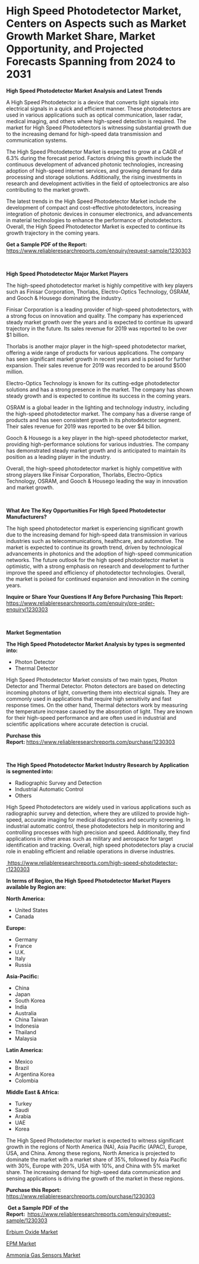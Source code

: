 <p><h1>High Speed Photodetector Market, Centers on Aspects such as Market Growth Market Share, Market Opportunity, and Projected Forecasts Spanning from 2024 to 2031</h1></p><p><strong>High Speed Photodetector Market Analysis and Latest Trends</strong></p>
<p><p>A High Speed Photodetector is a device that converts light signals into electrical signals in a quick and efficient manner. These photodetectors are used in various applications such as optical communication, laser radar, medical imaging, and others where high-speed detection is required. The market for High Speed Photodetectors is witnessing substantial growth due to the increasing demand for high-speed data transmission and communication systems.</p><p>The High Speed Photodetector Market is expected to grow at a CAGR of 6.3% during the forecast period. Factors driving this growth include the continuous development of advanced photonic technologies, increasing adoption of high-speed internet services, and growing demand for data processing and storage solutions. Additionally, the rising investments in research and development activities in the field of optoelectronics are also contributing to the market growth.</p><p>The latest trends in the High Speed Photodetector Market include the development of compact and cost-effective photodetectors, increasing integration of photonic devices in consumer electronics, and advancements in material technologies to enhance the performance of photodetectors. Overall, the High Speed Photodetector Market is expected to continue its growth trajectory in the coming years.</p></p>
<p><strong>Get a Sample PDF of the Report:&nbsp;</strong> <a href="https://www.reliableresearchreports.com/enquiry/request-sample/1230303">https://www.reliableresearchreports.com/enquiry/request-sample/1230303</a></p>
<p>&nbsp;</p>
<p><strong>High Speed Photodetector Major Market Players</strong></p>
<p><p>The high-speed photodetector market is highly competitive with key players such as Finisar Corporation, Thorlabs, Electro-Optics Technology, OSRAM, and Gooch & Housego dominating the industry. </p><p>Finisar Corporation is a leading provider of high-speed photodetectors, with a strong focus on innovation and quality. The company has experienced steady market growth over the years and is expected to continue its upward trajectory in the future. Its sales revenue for 2019 was reported to be over $1 billion.</p><p>Thorlabs is another major player in the high-speed photodetector market, offering a wide range of products for various applications. The company has seen significant market growth in recent years and is poised for further expansion. Their sales revenue for 2019 was recorded to be around $500 million.</p><p>Electro-Optics Technology is known for its cutting-edge photodetector solutions and has a strong presence in the market. The company has shown steady growth and is expected to continue its success in the coming years.</p><p>OSRAM is a global leader in the lighting and technology industry, including the high-speed photodetector market. The company has a diverse range of products and has seen consistent growth in its photodetector segment. Their sales revenue for 2019 was reported to be over $4 billion.</p><p>Gooch & Housego is a key player in the high-speed photodetector market, providing high-performance solutions for various industries. The company has demonstrated steady market growth and is anticipated to maintain its position as a leading player in the industry.</p><p>Overall, the high-speed photodetector market is highly competitive with strong players like Finisar Corporation, Thorlabs, Electro-Optics Technology, OSRAM, and Gooch & Housego leading the way in innovation and market growth.</p></p>
<p>&nbsp;</p>
<p><strong>What Are The Key Opportunities For High Speed Photodetector Manufacturers?</strong></p>
<p><p>The high speed photodetector market is experiencing significant growth due to the increasing demand for high-speed data transmission in various industries such as telecommunications, healthcare, and automotive. The market is expected to continue its growth trend, driven by technological advancements in photonics and the adoption of high-speed communication networks. The future outlook for the high speed photodetector market is optimistic, with a strong emphasis on research and development to further improve the speed and efficiency of photodetector technologies. Overall, the market is poised for continued expansion and innovation in the coming years.</p></p>
<p><strong>Inquire or Share Your Questions If Any Before Purchasing This Report:</strong> <a href="https://www.reliableresearchreports.com/enquiry/pre-order-enquiry/1230303">https://www.reliableresearchreports.com/enquiry/pre-order-enquiry/1230303</a></p>
<p>&nbsp;</p>
<p><strong>Market Segmentation</strong></p>
<p><strong>The High Speed Photodetector Market Analysis by types is segmented into:</strong></p>
<p><ul><li>Photon Detector</li><li>Thermal Detector</li></ul></p>
<p><p>High Speed Photodetector Market consists of two main types, Photon Detector and Thermal Detector. Photon detectors are based on detecting incoming photons of light, converting them into electrical signals. They are commonly used in applications that require high sensitivity and fast response times. On the other hand, Thermal detectors work by measuring the temperature increase caused by the absorption of light. They are known for their high-speed performance and are often used in industrial and scientific applications where accurate detection is crucial.</p></p>
<p><strong>Purchase this Report:&nbsp;</strong><a href="https://www.reliableresearchreports.com/purchase/1230303">https://www.reliableresearchreports.com/purchase/1230303</a></p>
<p>&nbsp;</p>
<p><strong>The High Speed Photodetector Market Industry Research by Application is segmented into:</strong></p>
<p><ul><li>Radiographic Survey and Detection</li><li>Industrial Automatic Control</li><li>Others</li></ul></p>
<p><p>High Speed Photodetectors are widely used in various applications such as radiographic survey and detection, where they are utilized to provide high-speed, accurate imaging for medical diagnostics and security screening. In industrial automatic control, these photodetectors help in monitoring and controlling processes with high precision and speed. Additionally, they find applications in other areas such as military and aerospace for target identification and tracking. Overall, high speed photodetectors play a crucial role in enabling efficient and reliable operations in diverse industries.</p></p>
<p><a href="https://www.reliableresearchreports.com/high-speed-photodetector-r1230303">&nbsp;https://www.reliableresearchreports.com/high-speed-photodetector-r1230303</a></p>
<p><strong>In terms of Region, the High Speed Photodetector Market Players available by Region are:</strong></p>
<p>
    <p> <strong> North America: </strong>
        <ul>
            <li>United States</li>
            <li>Canada</li>
        </ul>
        </p> 
    <p> <strong> Europe: </strong>
        <ul>
            <li>Germany</li>
            <li>France</li>
            <li>U.K.</li>
            <li>Italy</li>
            <li>Russia</li>
        </ul>
        </p> 
    <p> <strong> Asia-Pacific: </strong>
        <ul>
            <li>China</li>
            <li>Japan</li>
            <li>South Korea</li>
            <li>India</li>
            <li>Australia</li>
            <li>China Taiwan</li>
            <li>Indonesia</li>
            <li>Thailand</li>
            <li>Malaysia</li>
        </ul>
        </p> 
    <p> <strong> Latin America: </strong>
        <ul>
            <li>Mexico</li>
            <li>Brazil</li>
            <li>Argentina Korea</li>
            <li>Colombia</li>
        </ul>
        </p> 
    <p> <strong> Middle East & Africa: </strong>
        <ul>
            <li>Turkey</li>
            <li>Saudi</li>
            <li>Arabia</li>
            <li>UAE</li>
            <li>Korea</li>
        </ul>
    </p>
    </p>
<p><p>The High Speed Photodetector market is expected to witness significant growth in the regions of North America (NA), Asia Pacific (APAC), Europe, USA, and China. Among these regions, North America is projected to dominate the market with a market share of 35%, followed by Asia Pacific with 30%, Europe with 20%, USA with 10%, and China with 5% market share. The increasing demand for high-speed data communication and sensing applications is driving the growth of the market in these regions.</p></p>
<p><strong>Purchase this Report: </strong><a href="https://www.reliableresearchreports.com/purchase/1230303">https://www.reliableresearchreports.com/purchase/1230303</a></p>
<p>&nbsp;<strong>Get a Sample PDF of the Report:&nbsp;&nbsp;</strong><a href="https://www.reliableresearchreports.com/enquiry/request-sample/1230303">https://www.reliableresearchreports.com/enquiry/request-sample/1230303</a></p>
<p><strong></strong></p>
<p><p><a href="https://www.linkedin.com/pulse/erbium-oxide-market-research-report-reveals-latest-trends-opportunities-cj8te?trackingId=8oEpPTs8H5LoxIRCqwbKtg%3D%3D">Erbium Oxide Market</a></p><p><a href="https://www.linkedin.com/pulse/epm-market-size-global-industry-overview-segmentation-forecast-pgfre?trackingId=BhJY38Yz2W58K%2FnsBxxMsw%3D%3D">EPM Market</a></p><p><a href="https://www.linkedin.com/pulse/ammonia-gas-sensors-market-exploring-share-trends-future-1scnc?trackingId=Xo8WNdXEwYpfYYqmEH%2FXzw%3D%3D">Ammonia Gas Sensors Market</a></p></p>